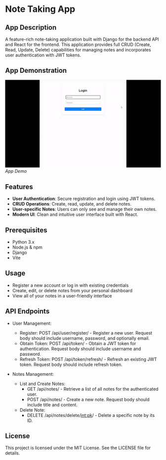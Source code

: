 # Note Taking App

## App Description
A feature-rich note-taking application built with Django for the backend API and React for the frontend. This application provides full CRUD (Create, Read, Update, Delete) capabilities for managing notes and incorporates user authentication with JWT tokens.

## App Demonstration
![App Demo](assets/screenshots/notesAppDemo.gif)
*App Demo*

## Features
 - **User Authentication**: Secure registration and login using JWT tokens.
 - **CRUD Operations**: Create, read, update, and delete notes.
 - **User-specific Notes**: Users can only see and manage their own notes.
 - **Modern UI**: Clean and intuitive user interface built with React. 

## Prerequisites
 - Python 3.x
 - Node.js & npm
 - Django
 - Vite

## Usage
 - Register a new account or log in with existing credentials
 - Create, edit, or delete notes from your personal dashboard
 - View all of your notes in a user-friendly interface

## API Endpoints
 - User Management:
    - Register: POST /api/user/register/ - Register a new user. Request body should include username, password, and optionally email.
    - Obtain Token: POST /api/token/ - Obtain a JWT token for authentication. Request body should include username and password.
    - Refresh Token: POST /api/token/refresh/ - Refresh an existing JWT token. Request body should include refresh token.

 - Notes Management:
     - List and Create Notes:
        - GET /api/notes/ - Retrieve a list of all notes for the authenticated user.
        - POST /api/notes/ - Create a new note. Request body should include title and content.
     - Delete Note:
        - DELETE /api/notes/delete/<int:pk>/ - Delete a specific note by its ID. 

## License
This project is licensed under the MIT License. See the LICENSE file for details.